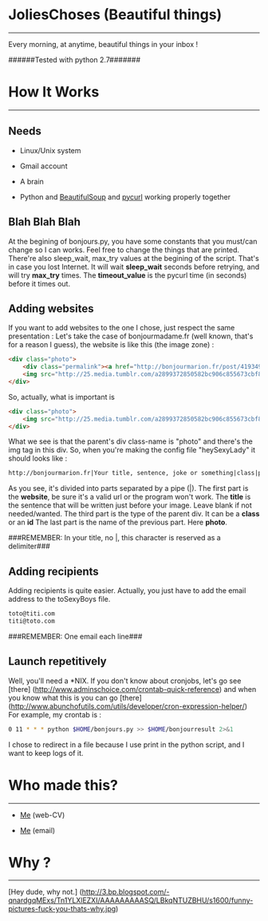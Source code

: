 JoliesChoses (Beautiful things)
===============================
-------------------------------

Every morning, at anytime, beautiful things in your inbox !

######Tested with python 2.7#######

How It Works
============
------------

Needs
-----
* Linux/Unix system

* Gmail account

* A brain

* Python and [BeautifulSoup](http://www.crummy.com/software/BeautifulSoup/) and [pycurl](http://pycurl.sourceforge.net/) working properly together

Blah Blah Blah
--------------
At the begining of bonjours.py, you have some constants that you must/can change so I can works. Feel free to change the things that are printed.
There're also sleep_wait, max_try values at the begining of the script. That's in case you lost Internet. It will wait **sleep_wait** seconds before retrying, and will try **max_try** times.
The **timeout_value** is the pycurl time (in seconds) before it times out.

Adding websites
---------------


If you want to add websites to the one I chose, just respect the same presentation :
Let's take the case of bonjourmadame.fr (well known, that's for a reason I guess), the website is like this (the image zone) :
```html
<div class="photo">
	<div class="permalink"><a href="http://bonjourmarion.fr/post/41934955472">+</a></div>
	<img src="http://25.media.tumblr.com/a2899372850582bc906c855673cbf8f0/tumblr_mh707plpKC1s4rgpyo1_500.jpg" alt="">
</div>
```
So, actually, what is important is 
```html
<div class="photo">
	<img src="http://25.media.tumblr.com/a2899372850582bc906c855673cbf8f0/tumblr_mh707plpKC1s4rgpyo1_500.jpg">
</div>
```
What we see is that the parent's div class-name is "photo" and there's the img tag in this div.
So, when you're making the config file "heySexyLady" it should looks like :
```txt
http://bonjourmarion.fr|Your title, sentence, joke or something|class|photo
```
As you see, it's divided into parts separated by a pipe (|).
The first part is the **website**, be sure it's a valid url or the program won't work.
The **title** is the sentence that will be written just before your image. Leave blank if not needed/wanted.
The third part is the type of the parent div. It can be a **class** or an **id**
The last part is the name of the previous part. Here **photo**.

###REMEMBER: In your title, no |, this character is reserved as a delimiter###


Adding recipients
-----------------

Adding recipients is quite easier. Actually, you just have to add the email address to the toSexyBoys file.
```txt
toto@titi.com
titi@toto.com
```

###REMEMBER: One email each line###


Launch repetitively
-------------------

Well, you'll need a *NIX. 
If you don't know about cronjobs, let's go see [there] (http://www.adminschoice.com/crontab-quick-reference) and when you know what this is you can go [there] (http://www.abunchofutils.com/utils/developer/cron-expression-helper/)
For example, my crontab is :
```sh
0 11 * * * python $HOME/bonjours.py >> $HOME/bonjourresult 2>&1
```
I chose to redirect in a file because I use print in the python script, and I want to keep logs of it.


Who made this?
==============
--------------

* [Me](http://en.quentin-dommerc.com) (web-CV)

* [Me](mailto:dommer.q@gmail.com) (email)

Why ?
=====
-----
[Hey dude, why not.] (http://3.bp.blogspot.com/-qnardgqMExs/Tn1YLXlEZXI/AAAAAAAAASQ/LBkqNTUZBHU/s1600/funny-pictures-fuck-you-thats-why.jpg)